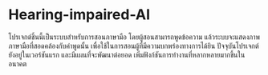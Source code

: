 # Hearing-impaired-AI
โปรเจกต์ชิ้นนี้เป็นระบบสำหรับการสอนภาษามือ โดยผู้สอนสามารถพูดข้อความ แล้วระบบจะแสดงภาพภาษามือที่สอดคล้องกับคำพูดนั้น เพื่อใช้ในการสอนผู้ที่มีความบกพร่องทางการได้ยิน ปัจจุบันโปรเจกต์ยังอยู่ในเวอร์ชันแรก และมีแผนที่จะพัฒนาต่อยอด เพิ่มฟังก์ชันการทำงานที่หลากหลายมากขึ้นในอนาคต
